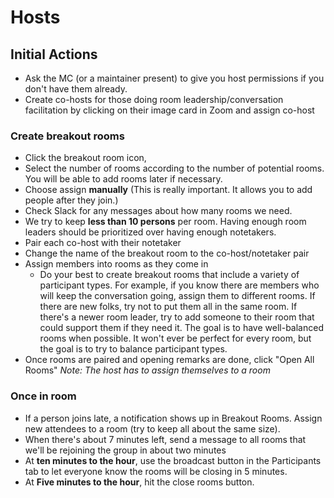 # Hosts

## Initial Actions

- Ask the MC (or a maintainer present) to give you host permissions if you don't have them already.
- Create co-hosts for those doing room leadership/conversation facilitation by clicking on their image card in Zoom and assign co-host

### Create breakout rooms
- Click the breakout room icon,
- Select the number of rooms according to the number of potential rooms. You will be able to add rooms later if necessary.
- Choose assign **manually** (This is really important. It allows you to add people after they join.)
- Check Slack for any messages about how many rooms we need.
- We try to keep **less than 10 persons** per room. Having enough room leaders should be prioritized over having enough notetakers.
- Pair each co-host with their notetaker
- Change the name of the breakout room to the co-host/notetaker pair
- Assign members into rooms as they come in
  -  Do your best to create breakout rooms that include a variety of participant types. For example, if you know there are members who will keep the conversation going, assign them to different rooms. If there are new folks, try not to put them all in the same room. If there's a newer room leader, try to add someone to their room that could support them if they need it. The goal is to have well-balanced rooms when possible. It won't ever be perfect for every room, but the goal is to try to balance participant types.
- Once rooms are paired and opening remarks are done, click "Open All Rooms"
  _Note: The host has to assign themselves to a room_

### Once in room

- If a person joins late, a notification shows up in Breakout Rooms. Assign new attendees to a room (try to keep all about the same size).
- When there's about 7 minutes left, send a message to all rooms that we'll be rejoining the group in about two minutes
- At **ten minutes to the hour**, use the broadcast button in the Participants tab to let everyone know the rooms will be closing in 5 minutes.
- At **Five minutes to the hour**, hit the close rooms button.
